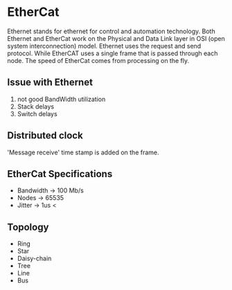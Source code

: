 # EtherCat
Ethernet stands for ethernet for control and automation technology.
Both Ethernet and EtherCat work on the Physical and Data Link layer in OSI (open system interconnection) model.
Ethernet uses the request and send protocol. While EtherCAT uses a single frame that is passed through each node. The speed of EtherCat comes from processing on the fly.


## Issue with Ethernet
1) not good BandWidth utilization
2) Stack delays
3) Switch delays

## Distributed clock 
'Message receive' time stamp is added on the frame.

## EtherCat Specifications
- Bandwidth -> 100 Mb/s
- Nodes     -> 65535
- Jitter    -> 1us <

## Topology
- Ring
- Star
- Daisy-chain
- Tree
- Line
- Bus
